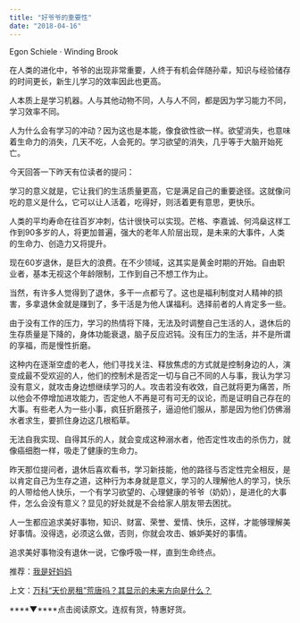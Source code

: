 ```yaml
---
title: "好爷爷的重要性"
date: "2018-04-16"
---
```


Egon Schiele · Winding Brook

在人类的进化中，爷爷的出现非常重要，人终于有机会伴随孙辈，知识与经验储存的时间更长，新生儿学习的效率因此也更高。

人本质上是学习机器。人与其他动物不同，人与人不同，都是因为学习能力不同，学习效率不同。

人为什么会有学习的冲动？因为这也是本能，像食欲性欲一样。欲望消失，也意味着生命力的消失，几天不吃，人会死的。学习欲望的消失，几乎等于大脑开始死亡。

今天回答一下昨天有位读者的提问：

学习的意义就是，它让我们的生活质量更高，它是满足自己的重要途径。这就像问吃的意义是什么，它可以让人活着，吃得好，则活着更有意思，更快乐。

人类的平均寿命在往百岁冲刺，估计很快可以实现。芒格、李嘉诚、何鸿燊这样工作到90多岁的人，将更加普遍，强大的老年人阶层出现，是未来的大事件，人类的生命力、创造力又将提升。

现在60岁退休，是巨大的浪费。在不少领域，这其实是黄金时期的开始。自由职业者，基本无视这个年龄限制，工作到自己不想工作为止。

当然，有许多人觉得到了退休，多干一点都亏了。这也是福利制度对人精神的损害，多拿退休金就是赚到了，多干活是为他人谋福利。选择前者的人肯定多一些。

由于没有工作的压力，学习的热情将下降，无法及时调整自己生活的人，退休后的生存质量是下降的，身体功能衰退，脑子反应迟钝。没有压力的生活，并不是所谓的享福，而是慢性折磨。

这种内在逐渐空虚的老人，他们寻找关注、释放焦虑的方式就是控制身边的人，演变成最不受欢迎的人，他们的控制术是否定一切与自己不同的人与事，我认为学习没有意义，就攻击身边想继续学习的人。攻击若没有收效，自己就将更为痛苦，所以他会不停增加进攻能力，否定他人不再是可有可无的议论，而是证明自己存在的大事。有些老人为一些小事，疯狂折磨孩子，逼迫他们服从，那是因为他们仿佛溺水者求生，要抓住身边这几根稻草。

无法自我实现、自得其乐的人，就会变成这种溺水者，他否定性攻击的杀伤力，就像癌细胞一样，吸走了健康的生命力。

昨天那位提问者，退休后喜欢看书，学习新技能，他的路径与否定性完全相反，是以肯定自己为生存之道，这种行为本身就是意义，学习的人理解他人的学习，快乐的人带给他人快乐，一个有学习欲望的、心理健康的爷爷（奶奶），是进化的大事件，怎么会没有意义？显见的好处就是不会给家人朋友带去困扰。

人一生都应追求美好事物，知识、财富、荣誉、爱情、快乐，这样，才能够理解美好事情。没得选，必须这么做，否则，你就会攻击、嫉妒美好的事情。

追求美好事物没有退休一说，它像呼吸一样，直到生命终点。

推荐：[我是好妈妈](http://mp.weixin.qq.com/s?__biz=MjM5NDU0Mjk2MQ==&mid=2651622346&idx=1&sn=aa7dba2ffe70e25d27f9b42d4bdd50a1&scene=21#wechat_redirect)

上文：[万科“天价房租”荒唐吗？其显示的未来方向是什么？](http://mp.weixin.qq.com/s?__biz=MjM5NDU0Mjk2MQ==&mid=2651626947&idx=1&sn=412970b5c5b4b860136e4de0d063b672&chksm=bd7e19dd8a0990cb38efc60d1f31446ceb59414dfc7e523afe6fbfce65e17248c8f9eccc1a88&scene=21#wechat_redirect)

****▼****点击阅读原文。连叔有货，特惠好货。
